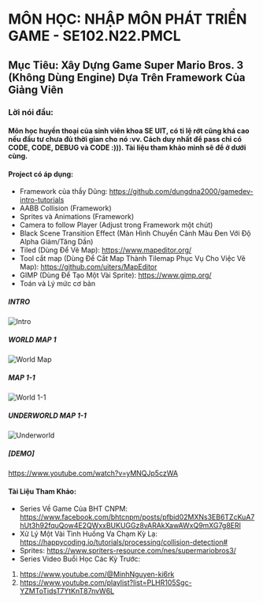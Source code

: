 # MÔN HỌC: NHẬP MÔN PHÁT TRIỂN GAME - SE102.N22.PMCL
## Mục Tiêu: Xây Dựng Game Super Mario Bros. 3 (Không Dùng Engine) Dựa Trên Framework Của Giảng Viên

### Lời nói đầu: 
#### Môn học huyền thoại của sinh viên khoa SE UIT, có tỉ lệ rớt cũng khá cao nếu đầu tư chưa đủ thời gian cho nó :vv. Cách duy nhất để pass chỉ có CODE, CODE, DEBUG và CODE :))). Tài liệu tham khảo mình sẽ để ở dưới cùng. 

#### Project có áp dụng:
* Framework của thầy Dũng: https://github.com/dungdna2000/gamedev-intro-tutorials
* AABB Collision (Framework)
* Sprites và Animations (Framework)
* Camera to follow Player (Adjust trong Framework một chút)
* Black Scene Transition Effect (Màn Hình Chuyển Cảnh Màu Đen Với Độ Alpha Giảm/Tăng Dần)
* Tiled (Dùng Để Vẽ Map): https://www.mapeditor.org/
* Tool cắt map (Dùng Để Cắt Map Thành Tilemap Phục Vụ Cho Việc Vẽ Map): https://github.com/uiters/MapEditor
* GIMP (Dùng Để Tạo Một Vài Sprite): https://www.gimp.org/
* Toán và Lý mức cơ bản

##### INTRO
![Intro](https://github.com/Turtl3x1503/Game-Thay-Dung/assets/106080372/60c53022-19ab-4432-8c79-6266d292fb45)

##### WORLD MAP 1
![World Map](https://github.com/Turtl3x1503/Game-Thay-Dung/assets/106080372/3092e553-6f22-4921-a916-7927f0ddfab8)

##### MAP 1-1
![World 1-1](https://github.com/Turtl3x1503/Game-Thay-Dung/assets/106080372/40e642df-71ce-4762-b2b9-7fa6bc204bc2)

##### UNDERWORLD MAP 1-1
![Underworld](https://github.com/Turtl3x1503/Game-Thay-Dung/assets/106080372/e1990653-29a5-49ef-92d6-3133cadffb15)

##### [DEMO]
https://www.youtube.com/watch?v=yMNQJp5czWA

#### Tài Liệu Tham Khảo:
* Series Về Game Của BHT CNPM: https://www.facebook.com/bhtcnpm/posts/pfbid02MXNs3EB6TZcKuA7hUt3h92fquQow4E2QWxxBUKUGGz8vARAkXawAWxQ9mXG7g8ERl
* Xử Lý Một Vài Tình Huống Va Chạm Kỳ Lạ: https://happycoding.io/tutorials/processing/collision-detection#
* Sprites: https://www.spriters-resource.com/nes/supermariobros3/
* Series Video Buổi Học Các Kỳ Trước:
1. https://www.youtube.com/@MinhNguyen-ki6rk
2. https://www.youtube.com/playlist?list=PLHR105Sgc-YZMToTidsT7YtKnT87nvW6L
